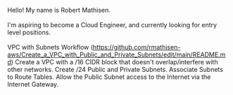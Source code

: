 Hello! My name is Robert Mathisen. \
\
I'm aspiring to become a Cloud Engineer, and currently looking for entry level positions. <br/>
\
VPC with Subnets Workflow (https://github.com/rmathisen-aws/Create_a_VPC_with_Public_and_Private_Subnets/edit/main/README.md)
Create a VPC with a /16 CIDR block that doesn't overlap/interfere with other networks. Create /24 Public and Private Subnets. Associate Subnets to Route Tables. Allow the Public Subnet access to the Internet via the Internet Gateway.
